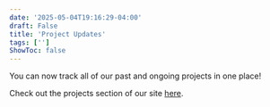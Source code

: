 ```yaml
---
date: '2025-05-04T19:16:29-04:00'
draft: False
title: 'Project Updates'
tags: ['']
ShowToc: false
---
```


You can now track all of our past and ongoing projects in one place!

Check out the projects section of our site [here](/projects).